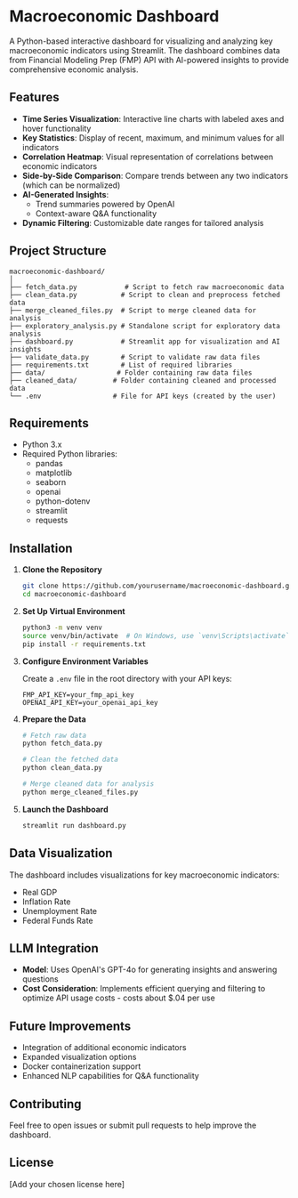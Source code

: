 # Macroeconomic Dashboard

A Python-based interactive dashboard for visualizing and analyzing key macroeconomic indicators using Streamlit. The dashboard combines data from Financial Modeling Prep (FMP) API with AI-powered insights to provide comprehensive economic analysis.

## Features

- **Time Series Visualization**: Interactive line charts with labeled axes and hover functionality
- **Key Statistics**: Display of recent, maximum, and minimum values for all indicators
- **Correlation Heatmap**: Visual representation of correlations between economic indicators
- **Side-by-Side Comparison**: Compare trends between any two indicators (which can be normalized)
- **AI-Generated Insights**:
  - Trend summaries powered by OpenAI
  - Context-aware Q&A functionality
- **Dynamic Filtering**: Customizable date ranges for tailored analysis

## Project Structure

```plaintext
macroeconomic-dashboard/
│
├── fetch_data.py            # Script to fetch raw macroeconomic data
├── clean_data.py           # Script to clean and preprocess fetched data
├── merge_cleaned_files.py  # Script to merge cleaned data for analysis
├── exploratory_analysis.py # Standalone script for exploratory data analysis
├── dashboard.py            # Streamlit app for visualization and AI insights
├── validate_data.py        # Script to validate raw data files
├── requirements.txt        # List of required libraries
├── data/                  # Folder containing raw data files
├── cleaned_data/         # Folder containing cleaned and processed data
└── .env                  # File for API keys (created by the user)
```

## Requirements

- Python 3.x
- Required Python libraries:
  - pandas
  - matplotlib
  - seaborn
  - openai
  - python-dotenv
  - streamlit
  - requests

## Installation

1. **Clone the Repository**
   ```bash
   git clone https://github.com/yourusername/macroeconomic-dashboard.git
   cd macroeconomic-dashboard
   ```

2. **Set Up Virtual Environment**
   ```bash
   python3 -m venv venv
   source venv/bin/activate  # On Windows, use `venv\Scripts\activate`
   pip install -r requirements.txt
   ```

3. **Configure Environment Variables**

   Create a `.env` file in the root directory with your API keys:
   ```plaintext
   FMP_API_KEY=your_fmp_api_key
   OPENAI_API_KEY=your_openai_api_key
   ```

4. **Prepare the Data**
   ```bash
   # Fetch raw data
   python fetch_data.py

   # Clean the fetched data
   python clean_data.py

   # Merge cleaned data for analysis
   python merge_cleaned_files.py
   ```

5. **Launch the Dashboard**
   ```bash
   streamlit run dashboard.py
   ```

## Data Visualization

The dashboard includes visualizations for key macroeconomic indicators:
- Real GDP
- Inflation Rate
- Unemployment Rate
- Federal Funds Rate

## LLM Integration

- **Model**: Uses OpenAI's GPT-4o for generating insights and answering questions
- **Cost Consideration**: Implements efficient querying and filtering to optimize API usage costs - costs about $.04 per use

## Future Improvements

- Integration of additional economic indicators
- Expanded visualization options
- Docker containerization support
- Enhanced NLP capabilities for Q&A functionality

## Contributing

Feel free to open issues or submit pull requests to help improve the dashboard.

## License

[Add your chosen license here]

